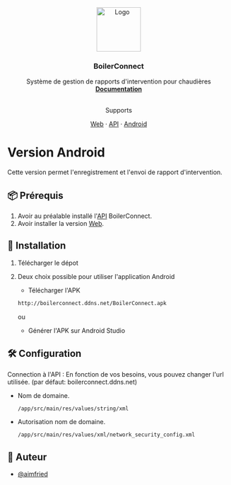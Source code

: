 <div align="center">
    <img src="http://boilerconnect.ddns.net/logo.png" alt="Logo" width="100" height="100">

  <h3 align="center">BoilerConnect</h3>

  <p align="center">
    Système de gestion de rapports d'intervention pour chaudières
    <br />
    <a href="https://github.com/AimFried/boilerconnect_web"><strong>Documentation</strong></a>
    <br />
    <br />
    <p align="center">Supports</p>
    <a href="https://github.com/AimFried/boilerconnect_web">Web</a>
    ·
    <a href="https://github.com/AimFried/boilerconnect_api">API</a>
    ·
    <a href="https://github.com/AimFried/boilerconnect_apk">Android</a>
  </p>
</div>

# Version Android

Cette version permet l'enregistrement et l'envoi de rapport d'intervention.

## 📦 Prérequis

1. Avoir au préalable installé l'<a href="https://github.com/AimFried/boilerconnect_api">API</a> BoilerConnect. <br >
2. Avoir installer la version <a href="https://github.com/AimFried/boilerconnect_web">Web</a>.

## :bookmark_tabs: Installation

1. Télécharger le dépot <br >
2. Deux choix possible pour utiliser l'application Android
   * Télécharger l'APK
   ```bash
   http://boilerconnect.ddns.net/BoilerConnect.apk
   ```
      ou
      
   * Générer l'APK sur Android Studio

## 🛠️ Configuration

Connection à l'API : En fonction de vos besoins, vous pouvez changer l'url utilisée.
(par défaut: boilerconnect.ddns.net)

* Nom de domaine.
   ```bash
   /app/src/main/res/values/string/xml
   ```
* Autorisation nom de domaine.
   ```bash
   /app/src/main/res/values/xml/network_security_config.xml
    ```
 
## 🤠 Auteur

- [@aimfried](https://www.github.com/AimFried])
